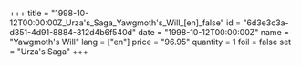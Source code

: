 +++
title = "1998-10-12T00:00:00Z_Urza's_Saga_Yawgmoth's_Will_[en]_false"
id = "6d3e3c3a-d351-4d91-8884-312d4b6f540d"
date = "1998-10-12T00:00:00Z"
name = "Yawgmoth's Will"
lang = ["en"]
price = "96.95"
quantity = 1
foil = false
set = "Urza's Saga"
+++
